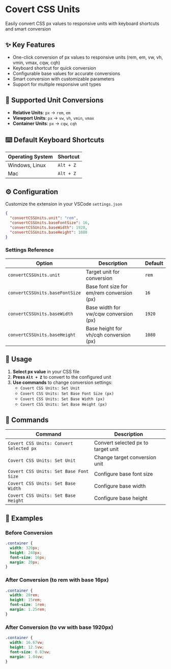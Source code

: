 # Covert CSS Units

Easily convert CSS px values to responsive units with keyboard shortcuts and smart conversion

## ✨ Key Features

- One-click conversion of px values to responsive units (rem, em, vw, vh, vmin, vmax, cqw, cqh)
- Keyboard shortcut for quick conversion
- Configurable base values for accurate conversions
- Smart conversion with customizable parameters
- Support for multiple responsive unit types

## 💎 Supported Unit Conversions

- **Relative Units**: `px` → `rem`, `em`
- **Viewport Units**: `px` → `vw`, `vh`, `vmin`, `vmax`
- **Container Units**: `px` → `cqw`, `cqh`

## ⌨️ Default Keyboard Shortcuts

| Operating System | Shortcut  |
| ---------------- | --------- |
| Windows, Linux   | `Alt + Z` |
| Mac              | `Alt + Z` |

## ⚙️ Configuration

Customize the extension in your VSCode `settings.json`

```json
{
  "convertCSSUnits.unit": "rem",
  "convertCSSUnits.baseFontSize": 16,
  "convertCSSUnits.baseWidth": 1920,
  "convertCSSUnits.baseHeight": 1080
}
```

### Settings Reference

| Option                         | Description                               | Default |
| ------------------------------ | ----------------------------------------- | ------- |
| `convertCSSUnits.unit`         | Target unit for conversion                | `rem`   |
| `convertCSSUnits.baseFontSize` | Base font size for em/rem conversion (px) | `16`    |
| `convertCSSUnits.baseWidth`    | Base width for vw/cqw conversion (px)     | `1920`  |
| `convertCSSUnits.baseHeight`   | Base height for vh/cqh conversion (px)    | `1080`  |

## 🌈 Usage

1. **Select px value** in your CSS file
2. **Press `Alt + Z`** to convert to the configured unit
3. **Use commands** to change conversion settings:
   - `Covert CSS Units: Set Unit`
   - `Covert CSS Units: Set Base Font Size (px)`
   - `Covert CSS Units: Set Base Width (px)`
   - `Covert CSS Units: Set Base Height (px)`

## 🔧 Commands

| Command                                 | Description                        |
| --------------------------------------- | ---------------------------------- |
| `Covert CSS Units: Convert Selected px` | Convert selected px to target unit |
| `Covert CSS Units: Set Unit`            | Change target conversion unit      |
| `Covert CSS Units: Set Base Font Size`  | Configure base font size           |
| `Covert CSS Units: Set Base Width`      | Configure base width               |
| `Covert CSS Units: Set Base Height`     | Configure base height              |

## 📝 Examples

### Before Conversion

```css
.container {
  width: 320px;
  height: 240px;
  font-size: 16px;
  margin: 20px;
}
```

### After Conversion (to rem with base 16px)

```css
.container {
  width: 20rem;
  height: 15rem;
  font-size: 1rem;
  margin: 1.25rem;
}
```

### After Conversion (to vw with base 1920px)

```css
.container {
  width: 16.67vw;
  height: 12.5vw;
  font-size: 0.83vw;
  margin: 1.04vw;
}
```
